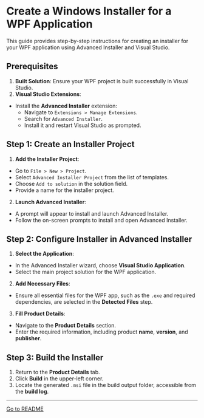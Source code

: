# Create a Windows Installer for a WPF Application
This guide provides step-by-step instructions for creating an installer for your WPF application using Advanced Installer and Visual Studio.

## Prerequisites
1. **Built Solution**: Ensure your WPF project is built successfully in Visual Studio.
2. **Visual Studio Extensions**:
  - Install the **Advanced Installer** extension:
    - Navigate to ```Extensions > Manage Extensions```.
    - Search for ```Advanced Installer```.
    - Install it and restart Visual Studio as prompted.

## Step 1: Create an Installer Project
1. **Add the Installer Project**:
  - Go to ```File > New > Project```.
  - Select ```Advanced Installer Project``` from the list of templates.
  - Choose ```Add to solution``` in the solution field.
  - Provide a name for the installer project.
2. **Launch Advanced Installer**:
  - A prompt will appear to install and launch Advanced Installer.
  - Follow the on-screen prompts to install and open Advanced Installer.

## Step 2: Configure Installer in Advanced Installer
1. **Select the Application**:
  - In the Advanced Installer wizard, choose **Visual Studio Application**.
  - Select the main project solution for the WPF application.
2. **Add Necessary Files**:
  - Ensure all essential files for the WPF app, such as the ```.exe``` and required dependencies, are selected in the **Detected Files** step.
3. **Fill Product Details**:
  - Navigate to the **Product Details** section.
  - Enter the required information, including product **name**, **version**, and **publisher**.

## Step 3: Build the Installer
1. Return to the **Product Details** tab.
2. Click **Build** in the upper-left corner.
3. Locate the generated ```.msi``` file in the build output folder, accessible from the **build log**.

---

[Go to README](https://github.com/NTIG-Uppsala/Overkill-P.O.S?tab=readme-ov-file#readme)
